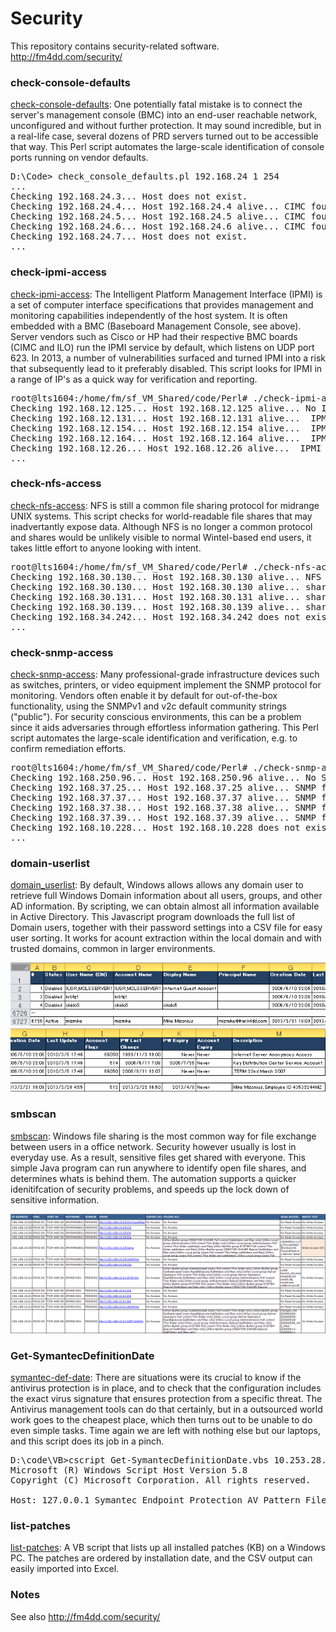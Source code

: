 # Security

This repository contains security-related software.
http://fm4dd.com/security/

### check-console-defaults

[check-console-defaults](check-console-defaults): One potentially fatal mistake is to connect the server's management console (BMC) into an end-user reachable network, unconfigured and without further protection. It may sound incredible, but in a real-life case, several dozens of PRD servers turned out to be accessible that way.  This Perl script automates the large-scale identification of console ports running on vendor defaults.

<pre>D:\Code> check_console_defaults.pl 192.168.24 1 254
...
Checking 192.168.24.3... Host does not exist.
Checking 192.168.24.4... Host 192.168.24.4 alive... CIMC found! ...Default Login success!
Checking 192.168.24.5... Host 192.168.24.5 alive... CIMC found! ...Default Login success!
Checking 192.168.24.6... Host 192.168.24.6 alive... CIMC found! ...Default Login failed.
Checking 192.168.24.7... Host does not exist.
...</pre>

### check-ipmi-access

[check-ipmi-access](check-ipmi-access): The Intelligent Platform Management Interface (IPMI) is a set of computer interface specifications that provides management and monitoring capabilities independently of the host system. It is often embedded with a BMC (Baseboard Management Console, see above). Server vendors such as Cisco or HP had their respective BMC boards (CIMC and ILO) run the IPMI service by default, which listens on UDP port 623. In 2013, a number of vulnerabilities surfaced and turned IPMI into a risk that subsequently lead to it preferably disabled. This script looks for IPMI in a range of IP's as a quick way for verification and reporting. 

<pre>root@lts1604:/home/fm/sf_VM_Shared/code/Perl# ./check-ipmi-access.pl -f testiplist
Checking 192.168.12.125... Host 192.168.12.125 alive... No IPMI access... Error issuing Get Channel Authentication Capabilities request
Checking 192.168.12.131... Host 192.168.12.131 alive...  IPMI found... sel-output: Version : 1.5 (v1.5, v2 compliant)
Checking 192.168.12.154... Host 192.168.12.154 alive...  IPMI found... sel-output: Version : 1.5 (v1.5, v2 compliant)
Checking 192.168.12.164... Host 192.168.12.164 alive...  IPMI found... sel-output: Version : 1.5 (v1.5, v2 compliant)
Checking 192.168.12.26... Host 192.168.12.26 alive...  IPMI found... RAKP 2 message indicates an error : unauthorized name
...</pre>

### check-nfs-access

[check-nfs-access](check-nfs-access): NFS is still a common file sharing protocol for midrange UNIX systems. This script checks for world-readable file shares that may inadvertantly expose data. Although NFS is no longer a common protocol and shares would be unlikely visible to normal Wintel-based end users, it takes little effort to anyone looking with intent.

<pre>root@lts1604:/home/fm/sf_VM_Shared/code/Perl# ./check-nfs-access.pl -f testiplist 
Checking 192.168.30.130... Host 192.168.30.130 alive... NFS access denied.
Checking 192.168.30.130... Host 192.168.30.130 alive... share: /export/images (everyone) share: /export/spot (everyone)
Checking 192.168.30.131... Host 192.168.30.131 alive... share: /export/images (everyone) share: /export/spot (everyone)
Checking 192.168.30.139... Host 192.168.30.139 alive... share: /export/images (everyone) share: /export/spot (everyone)
Checking 192.168.34.242... Host 192.168.34.242 does not exist.
...</pre>

### check-snmp-access

[check-snmp-access](check-snmp-access): Many professional-grade infrastructure devices such as switches, printers, or video equipment implement the SNMP protocol for monitoring. Vendors often enable it by default for out-of-the-box functionality, using the SNMPv1 and v2c default community strings ("public"). For security conscious environments, this can be a problem since it aids adversaries through effortless information gathering. This Perl script automates the large-scale identification and verification, e.g. to confirm remediation efforts.

<pre>root@lts1604:/home/fm/sf_VM_Shared/code/Perl# ./check-snmp-access.pl -f testiplist
Checking 192.168.250.96... Host 192.168.250.96 alive... No SNMP access.
Checking 192.168.37.25... Host 192.168.37.25 alive... SNMP found... Descr: Product: GW 4 FXO;SW Version: 6.00A.037.003
Checking 192.168.37.37... Host 192.168.37.37 alive... SNMP found... Descr: IBM OS/400 V7R1M0
Checking 192.168.37.38... Host 192.168.37.38 alive... SNMP found... Descr: IBM OS/400 V7R1M0
Checking 192.168.37.39... Host 192.168.37.39 alive... SNMP found... Descr: IBM OS/400 V7R1M0
Checking 192.168.10.228... Host 192.168.10.228 does not exist.
... </pre>

### domain-userlist

[domain_userlist](domain_userlist): By default, Windows allows allows any domain user to retrieve full Windows Domain information about all users, groups, and other AD information. By scripting, we can obtain almost all information available in Active Directory. This Javascript program downloads the full list of Domain users, together with their password settings into a CSV file for easy user sorting. It works for acount extraction within the local domain and with trusted domains, common in larger environments.

![](domain_userlist/images/domain-userlist-csvfile1.png)
![](domain_userlist/images/domain-userlist-csvfile2.png)

### smbscan

[smbscan](smbscan): Windows file sharing is the most common way for file exchange between users in a office network. Security however usually is lost in everyday use. As a result, sensitive files get shared with everyone. This simple Java program can run anywhere to identify open file shares, and determines whats is behind them. The automation supports a quicker idenitifcation of security problems, and speeds up the lock down of sensitive information.

![](smbscan/images/smbscan-example.png)

### Get-SymantecDefinitionDate

[symantec-def-date](symantec-def-date): There are situations were its crucial to know if the antivirus protection is in place, and to check that the configuration includes the exact virus signature that ensures protection from a specific threat. The Antivirus management tools can do that certainly, but in a outsourced world work goes to the cheapest place, which then turns out to be unable to do even simple tasks. Time again we are left with nothing else but our laptops, and this script does its job in a pinch.

<pre>D:\code\VB>cscript Get-SymantecDefinitionDate.vbs 10.253.28.102
Microsoft (R) Windows Script Host Version 5.8
Copyright (C) Microsoft Corporation. All rights reserved.

Host: 127.0.0.1 Symantec Endpoint Protection AV Pattern File Date: 2017-11-08 Revision: 6</pre>

### list-patches

[list-patches](list-patches): A VB script that lists up all installed patches (KB) on a Windows PC. The patches are ordered by installation date, and the CSV output can easily imported into Excel.
### Notes

See also http://fm4dd.com/security/
